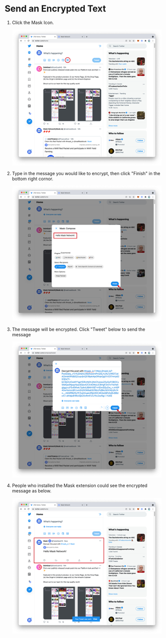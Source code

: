 # Send an Encrypted Text

1. Click the Mask Icon.

    ![Send%20an%20Encrypted%20Text%201052ecaa6d944446922d198c27315af0/01_click_mask_icon.jpg](Send%20an%20Encrypted%20Text%201052ecaa6d944446922d198c27315af0/01_click_mask_icon.jpg)

2. Type in the message you would like to encrypt, then click "Finish" in the bottom right cornor.

    ![Send%20an%20Encrypted%20Text%201052ecaa6d944446922d198c27315af0/02_Enter_text__click_finish.jpg](Send%20an%20Encrypted%20Text%201052ecaa6d944446922d198c27315af0/02_Enter_text__click_finish.jpg)

3. The message will be encrypted. Click "Tweet" below to send the message

    ![Send%20an%20Encrypted%20Text%201052ecaa6d944446922d198c27315af0/03_Click_Tweet.jpg](Send%20an%20Encrypted%20Text%201052ecaa6d944446922d198c27315af0/03_Click_Tweet.jpg)

4. People who installed the Mask extension could see the encrypted message as below.

    ![Send%20an%20Encrypted%20Text%201052ecaa6d944446922d198c27315af0/04_Final_look.jpg](Send%20an%20Encrypted%20Text%201052ecaa6d944446922d198c27315af0/04_Final_look.jpg)
